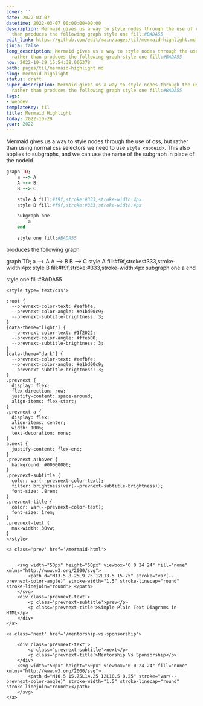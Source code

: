 ```yaml
---
cover: ''
date: 2022-03-07
datetime: 2022-03-07 00:00:00+00:00
description: Mermaid gives us a way to style nodes through the use of css, but rather
  than produces the following graph style one fill:#BADA55
edit_link: https://github.com/edit/main/pages/til/mermaid-highlight.md
jinja: false
long_description: Mermaid gives us a way to style nodes through the use of css, but
  rather than produces the following graph style one fill:#BADA55
now: 2022-10-29 15:54:38.066378
path: pages/til/mermaid-highlight.md
slug: mermaid-highlight
status: draft
super_description: Mermaid gives us a way to style nodes through the use of css, but
  rather than produces the following graph style one fill:#BADA55
tags:
- webdev
templateKey: til
title: Mermaid Highlight
today: 2022-10-29
year: 2022
---
```


Mermaid gives us a way to style nodes through the use of css, but rather than
using normal css selectors we need to use `style <nodeid>`.  This also applies
to subgraphs, and we can use the name of the subgraph in place of the nodeid.

``` ruby
graph TD;
    a --> A
    A --> B
    B --> C

    style A fill:#f9f,stroke:#333,stroke-width:4px
    style B fill:#f9f,stroke:#333,stroke-width:4px

    subgraph one
        a
    end

    style one fill:#BADA55
```

produces the following graph

<script src='https://unpkg.com/mermaid@8.1.0/dist/mermaid.min.js'></script>
<div class='mermaid'>
graph TD;
a --> A
A --> B
B --> C
style A fill:#f9f,stroke:#333,stroke-width:4px
style B fill:#f9f,stroke:#333,stroke-width:4px
subgraph one
  a
end

style one fill:#BADA55
</div>
<div class='prevnext'>

    <style type='text/css'>

    :root {
      --prevnext-color-text: #eefbfe;
      --prevnext-color-angle: #e1bd00c9;
      --prevnext-subtitle-brightness: 3;
    }
    [data-theme="light"] {
      --prevnext-color-text: #1f2022;
      --prevnext-color-angle: #ffeb00;
      --prevnext-subtitle-brightness: 3;
    }
    [data-theme="dark"] {
      --prevnext-color-text: #eefbfe;
      --prevnext-color-angle: #e1bd00c9;
      --prevnext-subtitle-brightness: 3;
    }
    .prevnext {
      display: flex;
      flex-direction: row;
      justify-content: space-around;
      align-items: flex-start;
    }
    .prevnext a {
      display: flex;
      align-items: center;
      width: 100%;
      text-decoration: none;
    }
    a.next {
      justify-content: flex-end;
    }
    .prevnext a:hover {
      background: #00000006;
    }
    .prevnext-subtitle {
      color: var(--prevnext-color-text);
      filter: brightness(var(--prevnext-subtitle-brightness));
      font-size: .8rem;
    }
    .prevnext-title {
      color: var(--prevnext-color-text);
      font-size: 1rem;
    }
    .prevnext-text {
      max-width: 30vw;
    }
    </style>
    
    <a class='prev' href='/mermaid-html'>
    

        <svg width="50px" height="50px" viewbox="0 0 24 24" fill="none" xmlns="http://www.w3.org/2000/svg">
            <path d="M13.5 8.25L9.75 12L13.5 15.75" stroke="var(--prevnext-color-angle)" stroke-width="1.5" stroke-linecap="round" stroke-linejoin="round"> </path>
        </svg>
        <div class='prevnext-text'>
            <p class='prevnext-subtitle'>prev</p>
            <p class='prevnext-title'>Simple Plain Text Diagrams in HTML</p>
        </div>
    </a>
    
    <a class='next' href='/mentorship-vs-sponsorship'>
    
        <div class='prevnext-text'>
            <p class='prevnext-subtitle'>next</p>
            <p class='prevnext-title'>Mentorship Vs Sponsorship</p>
        </div>
        <svg width="50px" height="50px" viewbox="0 0 24 24" fill="none" xmlns="http://www.w3.org/2000/svg">
            <path d="M10.5 15.75L14.25 12L10.5 8.25" stroke="var(--prevnext-color-angle)" stroke-width="1.5" stroke-linecap="round" stroke-linejoin="round"></path>
        </svg>
    </a>
  </div>